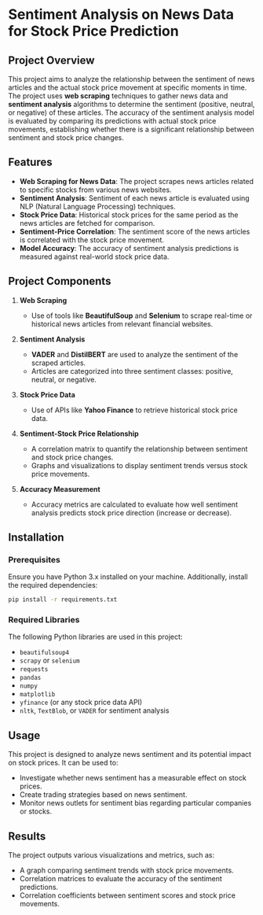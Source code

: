 # Sentiment Analysis on News Data for Stock Price Prediction

## Project Overview

This project aims to analyze the relationship between the sentiment of news articles and the actual stock price movement at specific moments in time. The project uses **web scraping** techniques to gather news data and **sentiment analysis** algorithms to determine the sentiment (positive, neutral, or negative) of these articles. The accuracy of the sentiment analysis model is evaluated by comparing its predictions with actual stock price movements, establishing whether there is a significant relationship between sentiment and stock price changes.

## Features

- **Web Scraping for News Data**: The project scrapes news articles related to specific stocks from various news websites.
- **Sentiment Analysis**: Sentiment of each news article is evaluated using NLP (Natural Language Processing) techniques.
- **Stock Price Data**: Historical stock prices for the same period as the news articles are fetched for comparison.
- **Sentiment-Price Correlation**: The sentiment score of the news articles is correlated with the stock price movement.
- **Model Accuracy**: The accuracy of sentiment analysis predictions is measured against real-world stock price data.

## Project Components

1. **Web Scraping**
   - Use of tools like **BeautifulSoup** and **Selenium** to scrape real-time or historical news articles from relevant financial websites.
   
2. **Sentiment Analysis**
   - **VADER** and **DistilBERT** are used to analyze the sentiment of the scraped articles.
   - Articles are categorized into three sentiment classes: positive, neutral, or negative.
   
3. **Stock Price Data**
   - Use of APIs like **Yahoo Finance** to retrieve historical stock price data.

4. **Sentiment-Stock Price Relationship**
   - A correlation matrix to quantify the relationship between sentiment and stock price changes.
   - Graphs and visualizations to display sentiment trends versus stock price movements.

5. **Accuracy Measurement**
   - Accuracy metrics are calculated to evaluate how well sentiment analysis predicts stock price direction (increase or decrease).

## Installation

### Prerequisites

Ensure you have Python 3.x installed on your machine. Additionally, install the required dependencies:

```bash
pip install -r requirements.txt
```

### Required Libraries

The following Python libraries are used in this project:

- `beautifulsoup4`
- `scrapy` or `selenium`
- `requests`
- `pandas`
- `numpy`
- `matplotlib`
- `yfinance` (or any stock price data API)
- `nltk`, `TextBlob`, or `VADER` for sentiment analysis

## Usage

This project is designed to analyze news sentiment and its potential impact on stock prices. It can be used to:

- Investigate whether news sentiment has a measurable effect on stock prices.
- Create trading strategies based on news sentiment.
- Monitor news outlets for sentiment bias regarding particular companies or stocks.

## Results

The project outputs various visualizations and metrics, such as:

- A graph comparing sentiment trends with stock price movements.
- Correlation matrices to evaluate the accuracy of the sentiment predictions.
- Correlation coefficients between sentiment scores and stock price movements.
